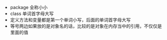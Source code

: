 * package 全称小小
* class 单词首字母大写
* 定义方法和变量都是第一个单词小写，后面的单词首字母大写
* 等号两边如果放的是对象名的话，比较的是对象在内存当中的引用，不仅仅是里面的值 
